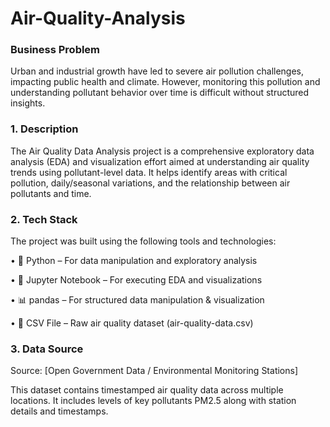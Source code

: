 # Air-Quality-Analysis

 
### Business Problem

Urban and industrial growth have led to severe air pollution challenges, impacting public health and climate. However, monitoring this pollution and understanding pollutant behavior over time is difficult without structured insights.

### 1. Description

The Air Quality Data Analysis project is a comprehensive exploratory data analysis (EDA) and visualization effort aimed at understanding air quality trends using pollutant-level data. It helps identify areas with critical pollution, daily/seasonal variations, and the relationship between air pollutants and time.

### 2. Tech Stack

The project was built using the following tools and technologies:

• 🐍 Python – For data manipulation and exploratory analysis

• 🧪 Jupyter Notebook – For executing EDA and visualizations

• 📊 pandas – For structured data manipulation & visualization

• 📁 CSV File – Raw air quality dataset (air-quality-data.csv)


### 3. Data Source

Source: [Open Government Data / Environmental Monitoring Stations]

This dataset contains timestamped air quality data across multiple locations. It includes levels of key pollutants  PM2.5 along with station details and timestamps.








